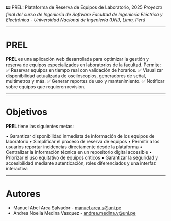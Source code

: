 📟 PREL: Plataforma de Reserva de Equipos de Laboratorio, 2025
*Proyecto final del curso de Ingeniería de Software*
*Facultad de Ingeniería Eléctrica y Electrónica - Universidad Nacional de Ingeniería (UNI), Lima, Perú*

---

# PREL

**PREL** es una aplicación web desarrollada para optimizar la gestión y reserva de equipos especializados en laboratorios de la facultad. Permite:
✅ Reservar equipos en tiempo real con validación de horarios.
✅ Visualizar disponibilidad actualizada de osciloscopios, generadores de señal, multímetros y más.
✅ Generar reportes de uso y mantenimiento.
✅ Notificar sobre equipos que requieren revisión.

---

# Objetivos

**PREL** tiene las siguientes metas:

‭• Garantizar disponibilidad inmediata de información de los equipos de laboratorio
‭• Simplificar el proceso de reserva de equipos
‭• Permitir a los usuarios reportar incidencias directamente desde la plataforma
‭• Centralizar la información técnica en un repositorio digital accesible
‭• Priorizar el uso equitativo de equipos críticos
‭• Garantizar la seguridad y accesibilidad mediante autenticación, roles diferenciados y una interfaz interactiva

---

# Autores

- Manuel Abel Arca Salvador - manuel.arca.s@uni.pe
- Andrea Noelia Medina Vasquez - andrea.medina.v@uni.pe 
